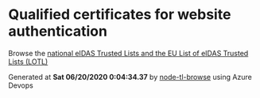 # Qualified certificates for website authentication 
 Browse the [national eIDAS Trusted Lists and the EU List of eIDAS Trusted Lists (LOTL)](https://webgate.ec.europa.eu/tl-browser/#/) 
 
 
Generated at **Sat 06/20/2020  0:04:34.37** by [node-tl-browse](https://github.com/ymedlop/node-tl-browser) using Azure Devops 
